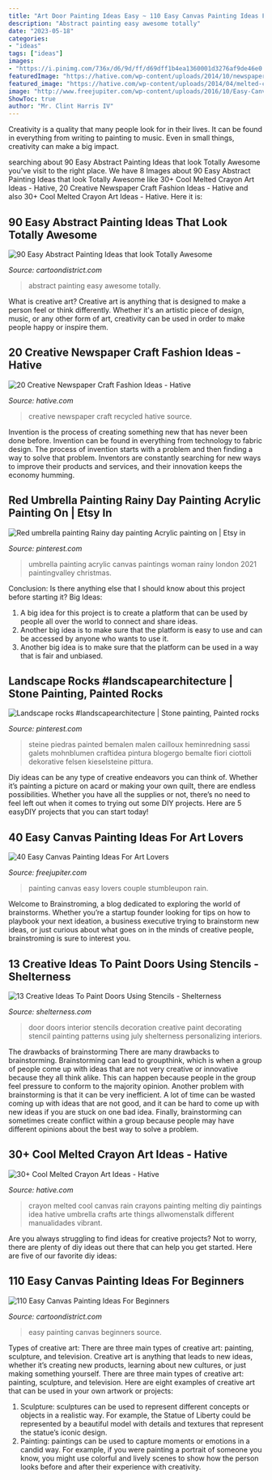 ```yaml
---
title: "Art Door Painting Ideas Easy ~ 110 Easy Canvas Painting Ideas For Beginners"
description: "Abstract painting easy awesome totally"
date: "2023-05-18"
categories:
- "ideas"
tags: ["ideas"]
images:
- "https://i.pinimg.com/736x/d6/9d/ff/d69dff1b4ea1360001d3276af9de46e0.jpg"
featuredImage: "https://hative.com/wp-content/uploads/2014/10/newspaper-craft-fashion-ideas/2-creative-newspaper-craft-fashion-ideas.jpg"
featured_image: "https://hative.com/wp-content/uploads/2014/04/melted-crayon-art/13-love-in-rain.jpg"
image: "http://www.freejupiter.com/wp-content/uploads/2016/10/Easy-Canvas-Painting-Ideas-10.jpg"
ShowToc: true
author: "Mr. Clint Harris IV"
---
```



Creativity is a quality that many people look for in their lives. It can be found in everything from writing to painting to music. Even in small things, creativity can make a big impact.

	

		
searching about 90 Easy Abstract Painting Ideas that look Totally Awesome you've visit to the right place. We have 8 Images about 90 Easy Abstract Painting Ideas that look Totally Awesome like 30+ Cool Melted Crayon Art Ideas - Hative, 20 Creative Newspaper Craft Fashion Ideas - Hative and also 30+ Cool Melted Crayon Art Ideas - Hative. Here it is:
		
    
## 90 Easy Abstract Painting Ideas That Look Totally Awesome

<img loading=lazy src="http://www.cartoondistrict.com/wp-content/uploads/2017/05/Easy-Abstract-Painting-Ideas31.jpg" onerror="this.onerror=null;this.src='https://tse2.mm.bing.net/th?id=OIP.uXkKluYNvgLEwBvMQr3VcQHaMU&amp;pid=15.1';" alt="90 Easy Abstract Painting Ideas that look Totally Awesome">

_Source: cartoondistrict.com_

>abstract painting easy awesome totally. 

	

What is creative art?
Creative art is anything that is designed to make a person feel or think differently. Whether it's an artistic piece of design, music, or any other form of art, creativity can be used in order to make people happy or inspire them.

    
## 20 Creative Newspaper Craft Fashion Ideas - Hative

<img loading=lazy src="https://hative.com/wp-content/uploads/2014/10/newspaper-craft-fashion-ideas/2-creative-newspaper-craft-fashion-ideas.jpg" onerror="this.onerror=null;this.src='https://tse4.mm.bing.net/th?id=OIP.YABbSnoEV65VXtfJJdaXAgHaKv&amp;pid=15.1';" alt="20 Creative Newspaper Craft Fashion Ideas - Hative">

_Source: hative.com_

>creative newspaper craft recycled hative source. 

	

Invention is the process of creating something new that has never been done before. Invention can be found in everything from technology to fabric design. The process of invention starts with a problem and then finding a way to solve that problem. Inventors are constantly searching for new ways to improve their products and services, and their innovation keeps the economy humming.

    
## Red Umbrella Painting Rainy Day Painting Acrylic Painting On | Etsy In

<img loading=lazy src="https://i.pinimg.com/736x/d6/9d/ff/d69dff1b4ea1360001d3276af9de46e0.jpg" onerror="this.onerror=null;this.src='https://tse2.mm.bing.net/th?id=OIP.lrR6MsxsM2jxI2RmyGCPsQHaLH&amp;pid=15.1';" alt="Red umbrella painting Rainy day painting Acrylic painting on | Etsy in">

_Source: pinterest.com_

>umbrella painting acrylic canvas paintings woman rainy london 2021 paintingvalley christmas. 

	

Conclusion: Is there anything else that I should know about this project before starting it?
Big Ideas:
1. A big idea for this project is to create a platform that can be used by people all over the world to connect and share ideas.
2. Another big idea is to make sure that the platform is easy to use and can be accessed by anyone who wants to use it.
3. Another big idea is to make sure that the platform can be used in a way that is fair and unbiased.

    
## Landscape Rocks #landscapearchitecture | Stone Painting, Painted Rocks

<img loading=lazy src="https://i.pinimg.com/736x/c8/66/21/c8662161e4720878d015556b576b3be4.jpg" onerror="this.onerror=null;this.src='https://tse2.mm.bing.net/th?id=OIP.7pa9bfx9viwFEpNwVlWkqAHaNU&amp;pid=15.1';" alt="Landscape rocks #landscapearchitecture | Stone painting, Painted rocks">

_Source: pinterest.com_

>steine piedras painted bemalen malen cailloux heminredning sassi galets mohnblumen craftidea pintura blogergo bemalte fiori ciottoli dekorative felsen kieselsteine pittura. 

	

Diy ideas can be any type of creative endeavors you can think of. Whether it’s painting a picture on acard or making your own quilt, there are endless possibilities. Whether you have all the supplies or not, there’s no need to feel left out when it comes to trying out some DIY projects. Here are 5 easyDIY projects that you can start today!

    
## 40 Easy Canvas Painting Ideas For Art Lovers

<img loading=lazy src="http://www.freejupiter.com/wp-content/uploads/2016/10/Easy-Canvas-Painting-Ideas-10.jpg" onerror="this.onerror=null;this.src='https://tse3.mm.bing.net/th?id=OIP.xrrWS4eToBK7yNxF156iQQHaLt&amp;pid=15.1';" alt="40 Easy Canvas Painting Ideas For Art Lovers">

_Source: freejupiter.com_

>painting canvas easy lovers couple stumbleupon rain. 

	

Welcome to Brainstroming, a blog dedicated to exploring the world of brainstorms. Whether you’re a startup founder looking for tips on how to playbook your next ideation, a business executive trying to brainstorm new ideas, or just curious about what goes on in the minds of creative people, brainstroming is sure to interest you.

    
## 13 Creative Ideas To Paint Doors Using Stencils - Shelterness

<img loading=lazy src="http://i.shelterness.com/decorating-doors-with-stencils-8.jpg" onerror="this.onerror=null;this.src='https://tse4.mm.bing.net/th?id=OIP.86p1qDZR1wOqE9Z6LBrwxgAAAA&amp;pid=15.1';" alt="13 Creative Ideas To Paint Doors Using Stencils - Shelterness">

_Source: shelterness.com_

>door doors interior stencils decoration creative paint decorating stencil painting patterns using july shelterness personalizing interiors. 

	

The drawbacks of brainstorming
There are many drawbacks to brainstorming. Brainstorming can lead to groupthink, which is when a group of people come up with ideas that are not very creative or innovative because they all think alike. This can happen because people in the group feel pressure to conform to the majority opinion. Another problem with brainstorming is that it can be very inefficient. A lot of time can be wasted coming up with ideas that are not good, and it can be hard to come up with new ideas if you are stuck on one bad idea. Finally, brainstorming can sometimes create conflict within a group because people may have different opinions about the best way to solve a problem.

    
## 30+ Cool Melted Crayon Art Ideas - Hative

<img loading=lazy src="https://hative.com/wp-content/uploads/2014/04/melted-crayon-art/13-love-in-rain.jpg" onerror="this.onerror=null;this.src='https://tse3.mm.bing.net/th?id=OIP.4u2mf1Mcwn6edmzJLByh0wHaJ6&amp;pid=15.1';" alt="30+ Cool Melted Crayon Art Ideas - Hative">

_Source: hative.com_

>crayon melted cool canvas rain crayons painting melting diy paintings idea hative umbrella crafts arte things allwomenstalk different manualidades vibrant. 

	

Are you always struggling to find ideas for creative projects? Not to worry, there are plenty of diy ideas out there that can help you get started. Here are five of our favorite diy ideas: 

    
## 110 Easy Canvas Painting Ideas For Beginners

<img loading=lazy src="http://www.cartoondistrict.com/wp-content/uploads/2017/06/Easy-Canvas-Painting-Ideas-For-Beginners15-1.jpg" onerror="this.onerror=null;this.src='https://tse3.mm.bing.net/th?id=OIP.95vW5q5Xz0Vw1UleV7OBFQHaKE&amp;pid=15.1';" alt="110 Easy Canvas Painting Ideas For Beginners">

_Source: cartoondistrict.com_

>easy painting canvas beginners source. 

	

Types of creative art: There are three main types of creative art: painting, sculpture, and television.
Creative art is anything that leads to new ideas, whether it’s creating new products, learning about new cultures, or just making something yourself. There are three main types of creative art: painting, sculpture, and television. Here are eight examples of creative art that can be used in your own artwork or projects: 
1. Sculpture: sculptures can be used to represent different concepts or objects in a realistic way. For example, the Statue of Liberty could be represented by a beautiful model with details and textures that represent the statue’s iconic design. 
2. Painting: paintings can be used to capture moments or emotions in a candid way. For example, if you were painting a portrait of someone you know, you might use colorful and lively scenes to show how the person looks before and after their experience with creativity. 

